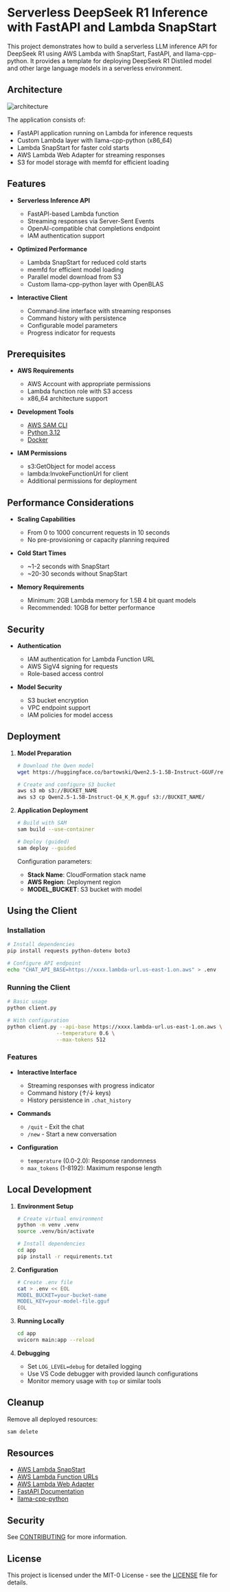 # Serverless DeepSeek R1 Inference with FastAPI and Lambda SnapStart

This project demonstrates how to build a serverless LLM inference API for DeepSeek R1 using AWS Lambda with SnapStart, FastAPI, and llama-cpp-python. It provides a template for deploying DeepSeek R1 Distiled model and other large language models in a serverless environment.

## Architecture

![architecture](img/deepseek-on-lambda.jpg)

The application consists of:
- FastAPI application running on Lambda for inference requests
- Custom Lambda layer with llama-cpp-python (x86_64)
- Lambda SnapStart for faster cold starts
- AWS Lambda Web Adapter for streaming responses
- S3 for model storage with memfd for efficient loading

## Features

- **Serverless Inference API**
  - FastAPI-based Lambda function
  - Streaming responses via Server-Sent Events
  - OpenAI-compatible chat completions endpoint
  - IAM authentication support

- **Optimized Performance**
  - Lambda SnapStart for reduced cold starts
  - memfd for efficient model loading
  - Parallel model download from S3
  - Custom llama-cpp-python layer with OpenBLAS

- **Interactive Client**
  - Command-line interface with streaming responses
  - Command history with persistence
  - Configurable model parameters
  - Progress indicator for requests

## Prerequisites

- **AWS Requirements**
  - AWS Account with appropriate permissions
  - Lambda function role with S3 access
  - x86_64 architecture support

- **Development Tools**
  * [AWS SAM CLI](https://docs.aws.amazon.com/serverless-application-model/latest/developerguide/serverless-sam-cli-install.html)
  * [Python 3.12](https://www.python.org/downloads/)
  * [Docker](https://hub.docker.com/search/?type=edition&offering=community)

- **IAM Permissions**
  - s3:GetObject for model access
  - lambda:InvokeFunctionUrl for client
  - Additional permissions for deployment

## Performance Considerations

- **Scaling Capabilities**
  - From 0 to 1000 concurrent requests in 10 seconds
  - No pre-provisioning or capacity planning required

- **Cold Start Times**
  - ~1-2 seconds with SnapStart
  - ~20-30 seconds without SnapStart

- **Memory Requirements**
  - Minimum: 2GB Lambda memory for 1.5B 4 bit quant models
  - Recommended: 10GB for better performance

## Security

- **Authentication**
  - IAM authentication for Lambda Function URL
  - AWS SigV4 signing for requests
  - Role-based access control

- **Model Security**
  - S3 bucket encryption
  - VPC endpoint support
  - IAM policies for model access

## Deployment

1. **Model Preparation**
   ```bash
   # Download the Qwen model
   wget https://huggingface.co/bartowski/Qwen2.5-1.5B-Instruct-GGUF/resolve/main/Qwen2.5-1.5B-Instruct-Q4_K_M.gguf
   
   # Create and configure S3 bucket
   aws s3 mb s3://BUCKET_NAME
   aws s3 cp Qwen2.5-1.5B-Instruct-Q4_K_M.gguf s3://BUCKET_NAME/
   ```

2. **Application Deployment**
   ```bash
   # Build with SAM
   sam build --use-container

   # Deploy (guided)
   sam deploy --guided
   ```

   Configuration parameters:
   * **Stack Name**: CloudFormation stack name
   * **AWS Region**: Deployment region
   * **MODEL_BUCKET**: S3 bucket with model

## Using the Client

### Installation

```bash
# Install dependencies
pip install requests python-dotenv boto3

# Configure API endpoint
echo "CHAT_API_BASE=https://xxxx.lambda-url.us-east-1.on.aws" > .env
```

### Running the Client

```bash
# Basic usage
python client.py

# With configuration
python client.py --api-base https://xxxx.lambda-url.us-east-1.on.aws \
                --temperature 0.6 \
                --max-tokens 512
```

### Features

- **Interactive Interface**
  - Streaming responses with progress indicator
  - Command history (↑/↓ keys)
  - History persistence in `.chat_history`

- **Commands**
  - `/quit` - Exit the chat
  - `/new` - Start a new conversation

- **Configuration**
  - `temperature` (0.0-2.0): Response randomness
  - `max_tokens` (1-8192): Maximum response length

## Local Development

1. **Environment Setup**
   ```bash
   # Create virtual environment
   python -m venv .venv
   source .venv/bin/activate

   # Install dependencies
   cd app
   pip install -r requirements.txt
   ```

2. **Configuration**
   ```bash
   # Create .env file
   cat > .env << EOL
   MODEL_BUCKET=your-bucket-name
   MODEL_KEY=your-model-file.gguf
   EOL
   ```

3. **Running Locally**
   ```bash
   cd app
   uvicorn main:app --reload
   ```

4. **Debugging**
   - Set `LOG_LEVEL=debug` for detailed logging
   - Use VS Code debugger with provided launch configurations
   - Monitor memory usage with `top` or similar tools

## Cleanup

Remove all deployed resources:
```bash
sam delete
```

## Resources

- [AWS Lambda SnapStart](https://docs.aws.amazon.com/lambda/latest/dg/snapstart.html)
- [AWS Lambda Function URLs](https://docs.aws.amazon.com/lambda/latest/dg/lambda-urls.html)
- [AWS Lambda Web Adapter](https://github.com/awslabs/aws-lambda-web-adapter)
- [FastAPI Documentation](https://fastapi.tiangolo.com/)
- [llama-cpp-python](https://github.com/abetlen/llama-cpp-python)

## Security

See [CONTRIBUTING](CONTRIBUTING.md#security-issue-notifications) for more information.

## License

This project is licensed under the MIT-0 License - see the [LICENSE](LICENSE) file for details.